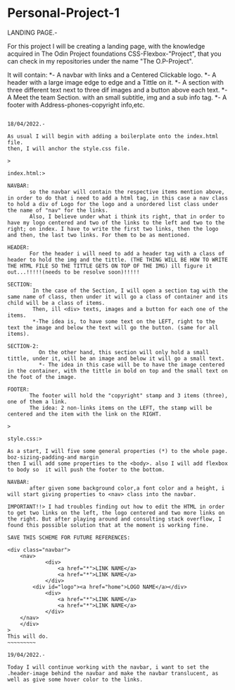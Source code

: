 # Personal-Project-1
LANDING PAGE.-

For this project I will be creating a landing page, with the knowledge acquired in The Odin Project foundations CSS-Flexbox-"Project", that you can check in my repositories under the name "The O.P-Project".

It will contain:
*- A navbar with links and a Centered Clickable logo.
*- A header with a large image edge to edge and a Tittle on it.
*- A section with three different text next to three dif images and a button above each text.
*- A Meet the team Section. with an small subtitle, img and a sub info tag.
*- A footer with Address-phones-copyright info,etc.
~~~~~~~~~~~~~~~~~

18/04/2022.-

As usual I will begin with adding a boilerplate onto the index.html file.
then, I will anchor the style.css file.

>

index.html:>

NAVBAR:
       so the navbar will contain the respective items mention above, in order to do that i need to add a html tag, in this case a nav class to hold a div of Logo for the logo and a unordered list class under the name of "nav" for the links.
       Also, I believe under what i think its right, that in order to have my logo centered and two of the links to the left and two to the right; on index. I have to write the first two links, then the logo and then, the last two links. For them to be as mentioned. 

HEADER:
       For the header i will need to add a header tag with a class of header to hold the img and the tittle. (THE THING WILL BE HOW TO WRITE THE HTML FILE SO THE TITTLE GETS ON TOP OF THE IMG) ill figure it out...!!!!!(needs to be resolve soon)!!!!!      

SECTION: 
        In the case of the Section, I will open a section tag with the same name of class, then under it will go a class of container and its child will be a class of items.
        Then, ill <div> texts, images and a button for each one of the items.
        *-The idea is, to have some text on the LEFT, right to the text the image and below the text will go the button. (same for all items).

SECTION-2: 
          On the other hand, this section will only hold a small tittle, under it, will be an image and below it will go a small text.
          *- The idea in this case will be to have the image centered in the container, with the tittle in bold on top and the small text on the foot of the image.       

FOOTER: 
       The footer will hold the "copyright" stamp and 3 items (three), one of them a link.
       The idea: 2 non-links items on the LEFT, the stamp will be centered and the item with the link on the RIGHT.

>

style.css:>

As a start, I will five some general properties (*) to the whole page. boz-sizing-padding-and margin
then I will add some properties to the <body>. also I will add flexbox to body so  it will push the footer to the bottom.

NAVBAR: 
       after given some background color,a font color and a height, i will start giving properties to <nav> class into the navbar.

IMPORTANT!!> I had troubles finding out how to edit the HTML in order to get two links on the left, the logo centered and two more links on the right. But after playing around and consulting stack overflow, I found this possible solution that at the moment is working fine.

SAVE THIS SCHEME FOR FUTURE REFERENCES:

<div class="navbar">
    <nav>
            <div>
                <a href="*">LINK NAME</a>
                <a href="*">LINK NAME</a>
            </div>
        <div id="logo"><a href="home">LOGO NAME</a></div>
            <div>
                <a href="*">LINK NAME</a>
                <a href="*">LINK NAME</a>
            </div>
    </nav>
    </div>
>
This will do.
~~~~~~~~~

19/04/2022.-

Today I will continue working with the navbar, i want to set the .header-image behind the navbar and make the navbar translucent, as well as give some hover color to the links.

